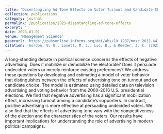 ```yaml
---
title: "Disentangling Ad Tone Effects on Voter Turnout and Candidate Choice in Presidential Elections"
collection: publications
category: journal
permalink: /publication/2023-disentangling-ad-tone-effects
excerpt: ''
date: 2023-01-01
venue: 'Management Science'
paperurl: 'https://pubsonline.informs.org/doi/abs/10.1287/mnsc.2022.4410'
citation: 'Gordon, B. R., Lovett, M. J., Luo, B., & Reeder, J. C. (2023). &quot;Disentangling Ad Tone Effects on Voter Turnout and Candidate Choice in Presidential Elections.&quot; <i>Management Science</i>. 69(1), 220-243.'
---
```


A long-standing debate in political science concerns the effects of negative advertising. Does it mobilize or demobilize the electorate? Does it persuade undecided voters or merely reinforce existing preferences? We address these questions by developing and estimating a model of voter behavior that distinguishes between the effects of advertising tone on turnout and on candidate choice. The model is estimated using detailed data on television advertising and voting behavior from the 2000–2016 U.S. presidential elections. We find that negative advertising has a significant mobilization effect, increasing turnout among a candidate’s supporters. In contrast, positive advertising is more effective at persuading undecided voters. We also find that the effects of advertising tone vary with the competitiveness of the election and the characteristics of the voters. Our results have important implications for understanding the role of advertising in modern political campaigns.
